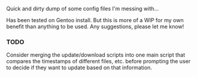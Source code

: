 Quick and dirty dump of some config files I'm messing with...

Has been tested on Gentoo install. But this is more of a WIP for my own benefit than anything to be used. Any suggestions, please let me know!

### TODO

Consider merging the update/download scripts into one main script that compares
the timestamps of different files, etc. before prompting the user to decide if 
they want to update based on that information.
